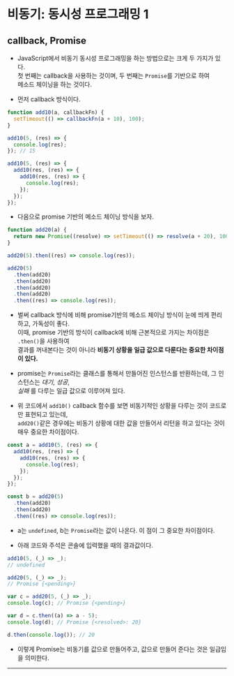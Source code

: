 # 비동기: 동시성 프로그래밍 1

<h2>callback, Promise</h2>

- JavaScript에서 비동기 동시성 프로그래밍을 하는 방법으로는 크게 두 가지가 있다.  
  첫 번째는 callback을 사용하는 것이며, 두 번째는 `Promise`를 기반으로 하여  
  메소드 체이닝을 하는 것이다.

- 먼저 callback 방식이다.

```js
function add10(a, callbackFn) {
  setTimeout(() => callbackFn(a + 10), 100);
}

add10(5, (res) => {
  console.log(res);
}); // 15

add10(5, (res) => {
  add10(res, (res) => {
    add10(res, (res) => {
      console.log(res);
    });
  });
});
```

- 다음으로 promise 기반의 메소드 체이닝 방식을 보자.

```js
function add20(a) {
  return new Promise((resolve) => setTimeout(() => resolve(a + 20), 100))();
}

add20(5).then((res) => console.log(res));

add20(5)
  .then(add20)
  .then(add20)
  .then(add20)
  .then(add20)
  .then((res) => console.log(res));
```

- 벌써 callback 방식에 비해 promise기반의 메소드 체이닝 방식이 눈에 띄게 편리하고, 가독성이 좋다.  
  이때, promise 기반의 방식이 callback에 비해 근본적으로 가지는 차이점은 `.then()`을 사용하여  
  결과를 꺼내본다는 것이 아니라 **비동기 상황을 일급 값으로 다룬다는 중요한 차이점이 있다.**

- promise는 `Promise`라는 클래스를 통해서 만들어진 인스턴스를 반환하는데, 그 인스턴스는 _대기_, _성공_,  
  _실패_ 를 다루는 일급 값으로 이루어져 있다.

- 위 코드에서 `add10()` callback 함수를 보면 비동기적인 상황을 다루는 것이 코드로만 표현되고 있는데,  
  `add20()`같은 경우에는 비동기 상황에 대한 값을 만들어서 리턴을 하고 있다는 것이 매우 중요한 차이점이다.

```js
const a = add10(5, (res) => {
  add10(res, (res) => {
    add10(res, (res) => {
      console.log(res);
    });
  });
});

const b = add20(5)
  .then(add20)
  .then(add20)
  .then((res) => console.log(res));
```

- a는 `undefined`, b는 `Promise`라는 값이 나온다. 이 점이 그 중요한 차이점이다.

- 아래 코드와 주석은 콘솔에 입력했을 때의 결과값이다.

```js
add10(5, (_) => _);
// undefined

add20(5, (_) => _);
// Promise {<pending>}

var c = add20(5, (_) => _);
console.log(c); // Promise {<pending>}

var d = c.then((a) => a - 5);
console.log(d); // Promise {<resolved>: 20}

d.then(console.log()); // 20
```

- 이렇게 Promise는 비동기를 값으로 만들어주고, 값으로 만들어 준다는 것은 일급임을 의미한다.

<hr/>
